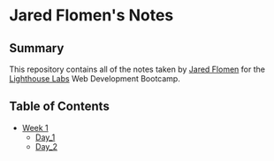 # Jared Flomen's Notes
## Summary
This repository contains all of the notes taken by [Jared Flomen](https://github.com/JaredFlomen) for the [Lighthouse Labs](https://www.lighthouselabs.ca/en) Web Development Bootcamp.

## Table of Contents
* [Week 1](/Week_1)
  * [Day_1](/Day_1)
  * [Day_2](/Day_2)